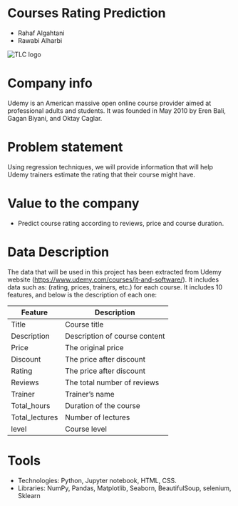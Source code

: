 # Courses Rating Prediction
* Rahaf Algahtani
* Rawabi Alharbi

![TLC logo](https://offerage.net/wp-content/uploads/2021/09/new-udemy-1.png)


# Company info
Udemy is an American massive open online course provider aimed at professional adults and students. It was founded in May 2010 by Eren Bali, Gagan Biyani, and Oktay Caglar.

# Problem statement
Using regression techniques, we will provide information that will help Udemy trainers estimate the rating that their course might have.

# Value to the company
* Predict course rating according to reviews, price and course duration.

# Data Description
The data that will be used in this project has been extracted from Udemy website (https://www.udemy.com/courses/it-and-software/). It includes data such as: (rating, prices, trainers, etc.) for each course. It includes 10 features, and below is the description of each one:


| Feature               | Description                                                                     |
|-----------------------|---------------------------------------------------------------------------------|
| Title                 |	Course title
| Description           |	Description of course content
| Price                 | The original price
| Discount              | The price after discount
| Rating                | The price after discount
| Reviews              	| The total number of reviews
| Trainer               | Trainer’s name
| Total_hours           | Duration of the course
| Total_lectures        | Number of lectures
| level                 | Course level

# Tools
* Technologies: Python, Jupyter notebook, HTML, CSS.
* Libraries: NumPy, Pandas, Matplotlib, Seaborn, BeautifulSoup, selenium, Sklearn
